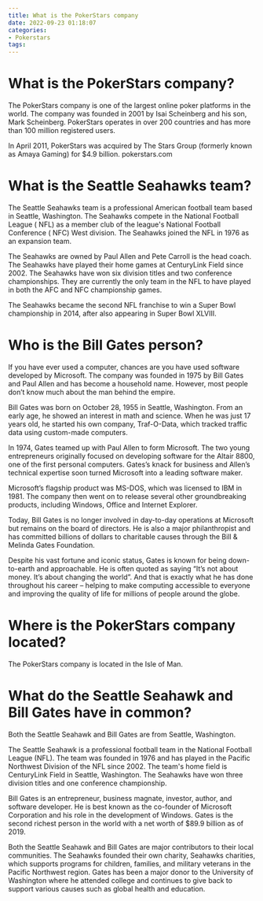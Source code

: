 ```yaml
---
title: What is the PokerStars company 
date: 2022-09-23 01:18:07
categories:
- Pokerstars
tags:
---
```



#  What is the PokerStars company? 

The PokerStars company is one of the largest online poker platforms in the world. The company was founded in 2001 by Isai Scheinberg and his son, Mark Scheinberg. PokerStars operates in over 200 countries and has more than 100 million registered users. 

In April 2011, PokerStars was acquired by The Stars Group (formerly known as Amaya Gaming) for $4.9 billion. pokerstars.com

#  What is the Seattle Seahawks team? 

The Seattle Seahawks team is a professional American football team based in Seattle, Washington. The Seahawks compete in the National Football League ( NFL) as a member club of the league's National Football Conference ( NFC) West division. The Seahawks joined the NFL in 1976 as an expansion team.

The Seahawks are owned by Paul Allen and Pete Carroll is the head coach. The Seahawks have played their home games at CenturyLink Field since 2002. The Seahawks have won six division titles and two conference championships. They are currently the only team in the NFL to have played in both the AFC and NFC championship games.

The Seahawks became the second NFL franchise to win a Super Bowl championship in 2014, after also appearing in Super Bowl XLVIII.

#  Who is the Bill Gates person? 

If you have ever used a computer, chances are you have used software developed by Microsoft. The company was founded in 1975 by Bill Gates and Paul Allen and has become a household name. However, most people don’t know much about the man behind the empire.

Bill Gates was born on October 28, 1955 in Seattle, Washington. From an early age, he showed an interest in math and science. When he was just 17 years old, he started his own company, Traf-O-Data, which tracked traffic data using custom-made computers.

In 1974, Gates teamed up with Paul Allen to form Microsoft. The two young entrepreneurs originally focused on developing software for the Altair 8800, one of the first personal computers. Gates’s knack for business and Allen’s technical expertise soon turned Microsoft into a leading software maker.

Microsoft’s flagship product was MS-DOS, which was licensed to IBM in 1981. The company then went on to release several other groundbreaking products, including Windows, Office and Internet Explorer.

Today, Bill Gates is no longer involved in day-to-day operations at Microsoft but remains on the board of directors. He is also a major philanthropist and has committed billions of dollars to charitable causes through the Bill & Melinda Gates Foundation.

Despite his vast fortune and iconic status, Gates is known for being down-to-earth and approachable. He is often quoted as saying “It’s not about money. It’s about changing the world”. And that is exactly what he has done throughout his career – helping to make computing accessible to everyone and improving the quality of life for millions of people around the globe.

#  Where is the PokerStars company located? 

The PokerStars company is located in the Isle of Man.

#  What do the Seattle Seahawk and Bill Gates have in common?

Both the Seattle Seahawk and Bill Gates are from Seattle, Washington.

The Seattle Seahawk is a professional football team in the National Football League (NFL). The team was founded in 1976 and has played in the Pacific Northwest Division of the NFL since 2002. The team's home field is CenturyLink Field in Seattle, Washington. The Seahawks have won three division titles and one conference championship.

Bill Gates is an entrepreneur, business magnate, investor, author, and software developer. He is best known as the co-founder of Microsoft Corporation and his role in the development of Windows. Gates is the second richest person in the world with a net worth of $89.9 billion as of 2019.

Both the Seattle Seahawk and Bill Gates are major contributors to their local communities. The Seahawks founded their own charity, Seahawks charities, which supports programs for children, families, and military veterans in the Pacific Northwest region. Gates has been a major donor to the University of Washington where he attended college and continues to give back to support various causes such as global health and education.